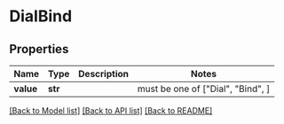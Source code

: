 # DialBind


## Properties
Name | Type | Description | Notes
------------ | ------------- | ------------- | -------------
**value** | **str** |  |  must be one of ["Dial", "Bind", ]

[[Back to Model list]](../README.md#documentation-for-models) [[Back to API list]](../README.md#documentation-for-api-endpoints) [[Back to README]](../README.md)


